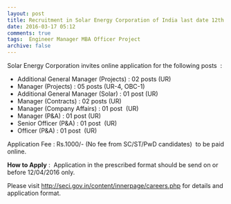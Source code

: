 ```yaml
---
layout: post
title: Recruitment in Solar Energy Corporation of India last date 12th April-2016   
date: 2016-03-17 05:12
comments: true
tags:  Engineer Manager MBA Officer Project 
archive: false
---
```

Solar Energy Corporation invites online application for the following posts  :


- Additional General Manager (Projects) : 02 posts (UR)
- Manager (Projects) : 05 posts (UR-4, OBC-1)
- Additional General Manager (Solar) : 01 post (UR)
- Manager (Contracts) : 02 posts (UR)
- Manager (Company Affairs) : 01 post  (UR)
- Manager (P&A) : 01 post (UR)
- Senior Officer (P&A) : 01 post  (UR)
- Officer (P&A) : 01 post  (UR)

Application Fee : Rs.1000/- (No fee from SC/ST/PwD candidates)  to be paid online.

**How to Apply** :  Application in the prescribed format should be send on or before 12/04/2016 only. 

Please visit <http://seci.gov.in/content/innerpage/careers.php>  for details and application format. 